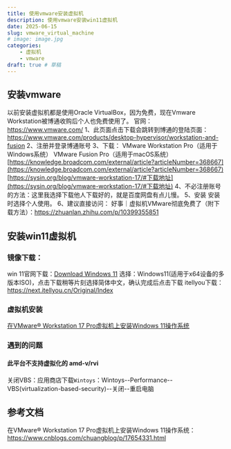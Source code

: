 ```yaml
---
title: 使用vmware安装虚拟机
description: 使用vmware安装win11虚拟机
date: 2025-06-15
slug: vmware_virtual_machine
# image: image.jpg
categories:
    - 虚拟机
    - vmware
draft: true # 草稿
---
```


## 安装vmware
以前安装虚拟机都是使用Oracle VirtualBox，因为免费，现在Vmware Workstation被博通收购后个人也免费使用了。
官网：https://www.vmware.com/
1、此页面点击下载会跳转到博通的登陆页面：https://www.vmware.com/products/desktop-hypervisor/workstation-and-fusion
2、注册并登录博通账号
3、下载：
VMware Workstation Pro（适用于Windows系统）
VMware Fusion Pro（适用于macOS系统）
[https://knowledge.broadcom.com/external/article?articleNumber=368667](https://knowledge.broadcom.com/external/article?articleNumber=368667)
[https://sysin.org/blog/vmware-workstation-17/#下载地址](https://sysin.org/blog/vmware-workstation-17/#下载地址)
4、不必注册账号的方法：这里我选择下载他人下载好的，就是百度网盘有点儿慢。
5、安装
安装时选择个人使用。
6、建议直接访问：
好事｜虚拟机VMware彻底免费了（附下载方法）：https://zhuanlan.zhihu.com/p/10399355851
## 安装win11虚拟机
### 镜像下载：
win 11官网下载：[Download Windows 11](https://www.microsoft.com/zh-cn/software-download/windows11)
选择：Windows11(适用于x64设备的多版本ISO)，点击下载稍等片刻选择简体中文，确认完成后点击下载
itellyou下载：https://next.itellyou.cn/Original/Index
### 虚拟机安装
[在VMware® Workstation 17 Pro虚拟机上安装Windows 11操作系统](https://www.cnblogs.com/chuangblog/p/17654331.html)

### 遇到的问题
#### 此平台不支持虚拟化的 amd-v/rvi
关闭VBS：应用商店下载`Wintoys`：Wintoys--Performance--VBS(virtualization-based-security)--关闭--重启电脑





## 参考文档
在VMware® Workstation 17 Pro虚拟机上安装Windows 11操作系统：https://www.cnblogs.com/chuangblog/p/17654331.html


